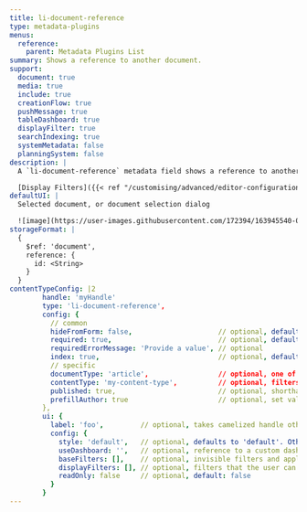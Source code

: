 ```yaml
---
title: li-document-reference
type: metadata-plugins
menus:
  reference:
    parent: Metadata Plugins List
summary: Shows a reference to another document.
support:
  document: true
  media: true
  include: true
  creationFlow: true
  pushMessage: true
  tableDashboard: true
  displayFilter: true
  searchIndexing: true
  systemMetadata: false
  planningSystem: false
description: |
  A `li-document-reference` metadata field shows a reference to another document. To select a document one gets provided a Document Selection Modal.

  [Display Filters]({{< ref "/customising/advanced/editor-configuration/display-filter#metadata-filters" >}}) support {{< added-in "release-2023-09" >}}
defaultUI: |
  Selected document, or document selection dialog

  ![image](https://user-images.githubusercontent.com/172394/163945540-02557891-ee21-42c5-a03e-4bfb1723e228.png)
storageFormat: |
  {
    $ref: 'document',
    reference: {
      id: <String>
    }
  }
contentTypeConfig: |2
        handle: 'myHandle'
        type: 'li-document-reference',
        config: {
          // common
          hideFromForm: false,                     // optional, default: false
          required: true,                          // optional, default: false
          requiredErrorMessage: 'Provide a value', // optional
          index: true,                             // optional, default: false. {{< added-in "release-2023-07" >}}
          // specific
          documentType: 'article',                 // optional, one of article, page, data-record
          contentType: 'my-content-type',          // optional, filters the document selection
          published: true,                         // optional, shorthand for publication displayFilter, default: false
          prefillAuthor: true                      // optional, set value to document creator if the prefilling configuration for the current user exists, default: false. {{< added-in "release-2023-09" >}}
        },
        ui: {
          label: 'foo',         // optional, takes camelized handle otherwise
          config: {
            style: 'default',   // optional, defaults to 'default'. Other options: 'teaser' | 'minimal'
            useDashboard: '',   // optional, reference to a custom dashboard
            baseFilters: [],    // optional, invisible filters and applied to every search (including the default result list)
            displayFilters: [], // optional, filters that the user can set in the UI (below the search input)
            readOnly: false     // optional, default: false
          }
        }
---
```

